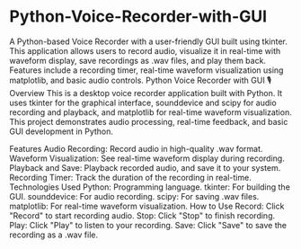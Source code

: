 # Python-Voice-Recorder-with-GUI
A Python-based Voice Recorder with a user-friendly GUI built using tkinter. This application allows users to record audio, visualize it in real-time with waveform display, save recordings as .wav files, and play them back. Features include a recording timer, real-time waveform visualization using matplotlib, and basic audio controls.
Python Voice Recorder with GUI 🎙️
Overview
This is a desktop voice recorder application built with Python. It uses tkinter for the graphical interface, sounddevice and scipy for audio recording and playback, and matplotlib for real-time waveform visualization. This project demonstrates audio processing, real-time feedback, and basic GUI development in Python.

Features
Audio Recording: Record audio in high-quality .wav format.
Waveform Visualization: See real-time waveform display during recording.
Playback and Save: Playback recorded audio, and save it to your system.
Recording Timer: Track the duration of the recording in real-time.
Technologies Used
Python: Programming language.
tkinter: For building the GUI.
sounddevice: For audio recording.
scipy: For saving .wav files.
matplotlib: For real-time waveform visualization.
How to Use
Record: Click "Record" to start recording audio.
Stop: Click "Stop" to finish recording.
Play: Click "Play" to listen to your recording.
Save: Click "Save" to save the recording as a .wav file.
